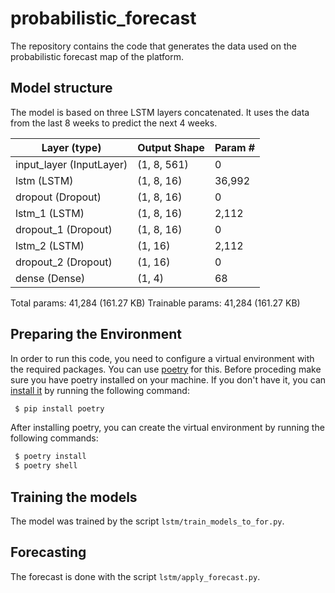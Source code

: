 # probabilistic_forecast
 The repository contains the code that generates the data used on the probabilistic forecast map of the platform.

## Model structure
The model is based on three LSTM layers concatenated. It uses the data from the last 8 weeks to predict the next 4 weeks. 

| Layer (type) | Output Shape | Param # |
| --- | --- | --- |
| input_layer (InputLayer) | (1, 8, 561) | 0 |
| lstm (LSTM) | (1, 8, 16) | 36,992 |
| dropout (Dropout) | (1, 8, 16) | 0 |
| lstm_1 (LSTM) | (1, 8, 16) | 2,112 |
| dropout_1 (Dropout) | (1, 8, 16) | 0 |
| lstm_2 (LSTM) | (1, 16) | 2,112 |
| dropout_2 (Dropout) | (1, 16) | 0 |
| dense (Dense) | (1, 4) | 68 |
 Total params: 41,284 (161.27 KB)
 Trainable params: 41,284 (161.27 KB)

## Preparing the Environment
In order to run this code, you need to configure a virtual environment with the required packages. You can use [poetry](https://python-poetry.org/) for this. Before proceding make sure you have poetry installed on your machine. If you don't have it, you can [install it](https://python-poetry.org/docs/#installation) by running the following command:
```bash
 $ pip install poetry
 ```
After installing poetry, you can create the virtual environment by running the following commands:
```bash
 $ poetry install
 $ poetry shell
```

## Training the models
 The model was trained by the script `lstm/train_models_to_for.py`. 

## Forecasting

 The forecast is done with the script `lstm/apply_forecast.py`. 
